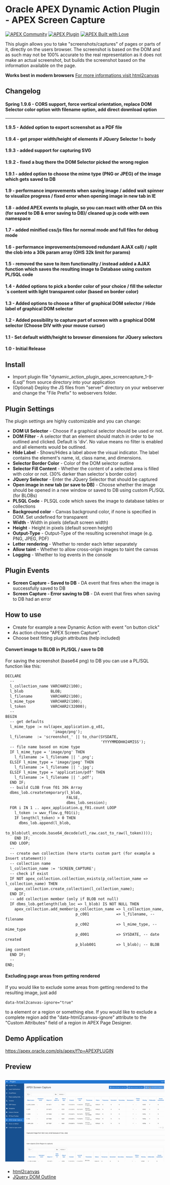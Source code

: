 # Oracle APEX Dynamic Action Plugin - APEX Screen Capture

[![APEX Community](https://cdn.rawgit.com/Dani3lSun/apex-github-badges/78c5adbe/badges/apex-community-badge.svg)](https://github.com/Dani3lSun/apex-github-badges) [![APEX Plugin](https://cdn.rawgit.com/Dani3lSun/apex-github-badges/b7e95341/badges/apex-plugin-badge.svg)](https://github.com/Dani3lSun/apex-github-badges)
[![APEX Built with Love](https://cdn.rawgit.com/Dani3lSun/apex-github-badges/7919f913/badges/apex-love-badge.svg)](https://github.com/Dani3lSun/apex-github-badges)

This plugin allows you to take "screenshots/captures" of pages or parts of it, directly on the users browser.
The screenshot is based on the DOM and as such may not be 100% accurate to the real representation as it does not make an actual screenshot, but builds the screenshot based on the information available on the page.

**Works best in modern browsers** [For more informations visit html2canvas](https://github.com/niklasvh/html2canvas)


## Changelog

#### Spring 1.9.6 - CORS support, force vertical orientation, replace DOM Selector color option with filename option, add direct download option

---

#### 1.9.5 - Added option to export screenshot as a PDF file

#### 1.9.4 - get proper width/height of elements if JQuery Selector != body

#### 1.9.3 - added support for capturing SVG

#### 1.9.2 - fixed a bug there the DOM Selector picked the wrong region

#### 1.9.1 - added option to choose the mime type (PNG or JPEG) of the image which gets saved to DB

#### 1.9 - performance improvements when saving image / added wait spinner to visualize progress / fixed error when opening image in new tab in IE

#### 1.8 - added APEX events to plugin, so you can react with other DA on this (for saved to DB & error saving to DB)/ cleaned up js code with own namespace

#### 1.7 - added minified css/js files for normal mode and full files for debug mode

#### 1.6 - performance improvements(removed redundant AJAX call) / split the clob into a 30k param array (OHS 32k limit for params)

#### 1.5 - removed the save to item functionality / instead added a AJAX function which saves the resulting image to Database using custom PL/SQL code

#### 1.4 - Added options to pick a border color of your choice / fill the selector´s content with light transparent color (based on border color)

#### 1.3 - Added options to choose a filter of graphical DOM selector / Hide label of graphical DOM selector

#### 1.2 - Added possibility to capture part of screen with a graphical DOM selector (Choose DIV with your mouse cursor)

#### 1.1 - Set default width/height to browser dimensions for JQuery selectors

#### 1.0 - Initial Release


## Install

- Import plugin file "dynamic_action_plugin_apex_screencapture_1-9-6.sql" from source directory into your application
- (Optional) Deploy the JS files from "server" directory on your webserver and change the "File Prefix" to webservers folder.


## Plugin Settings

The plugin settings are highly customizable and you can change:
- **DOM UI Selector** - Choose if a graphical selector should be used or not.
- **DOM Filter** - A selector that an element should match in order to be outlined and clicked. Default is 'div'. No value means no filter is enabled and all elements would be outlined.
- **Hide Label** - Shows/Hides a label above the visual indicator. The label contains the element's name, id, class name, and dimensions.
- **Selector Border Color** - Color of the DOM selector outline
- **Selector Fill Content** - Whether the content of a selected area is filled with color or not. (30% darker than selector´s border color)
- **JQuery Selector** - Enter the JQuery Selector that should be captured
- **Open image in new tab (or save to DB)** - Choose whether the image should be opened in a new window or saved to DB using custom PL/SQL (for BLOBs)
- **PLSQL Code** - PLSQL code which saves the image to database tables or collections
- **Background color** - Canvas background color, if none is specified in DOM. Set undefined for transparent
- **Width** - Width in pixels (default screen width)
- **Height** - Height in pixels (default screen height)
- **Output-Type** - Output-Type of the resulting screenshot image (e.g. PNG, JPEG, PDF)
- **Letter rendering** - Whether to render each letter separately
- **Allow taint** - Whether to allow cross-origin images to taint the canvas
- **Logging** - Whether to log events in the console

## Plugin Events
- **Screen Capture - Saved to DB** - DA event that fires when the image is successfully saved to DB
- **Screen Capture - Error saving to DB** - DA event that fires when saving to DB had an error

## How to use
- Create for example a new Dynamic Action with event "on button click"
- As action choose "APEX Screen Capture".
- Choose best fitting plugin attributes (help included)

#### Convert image to BLOB in PL/SQL / save to DB
For saving the screenshot (base64 png) to DB you can use a PL/SQL function like this:

```language-sql
DECLARE
  --
  l_collection_name VARCHAR2(100);
  l_blob            BLOB;
  l_filename        VARCHAR2(100);
  l_mime_type       VARCHAR2(100);
  l_token           VARCHAR2(32000);
  --
BEGIN
  -- get defaults
  l_mime_type := nvl(apex_application.g_x01,
                     'image/png');
  l_filename  := 'screenshot_' || to_char(SYSDATE,
                                          'YYYYMMDDHH24MISS');
  -- file name based on mime type
  IF l_mime_type = 'image/png' THEN
    l_filename := l_filename || '.png';
  ELSIF l_mime_type = 'image/jpeg' THEN
    l_filename := l_filename || '.jpg';
  ELSIF l_mime_type = 'application/pdf' THEN
    l_filename := l_filename || '.pdf';
  END IF;
  -- build CLOB from f01 30k Array
  dbms_lob.createtemporary(l_blob,
                           FALSE,
                           dbms_lob.session);
  FOR i IN 1 .. apex_application.g_f01.count LOOP
    l_token := wwv_flow.g_f01(i);
    IF length(l_token) > 0 THEN
      dbms_lob.append(l_blob,
                      to_blob(utl_encode.base64_decode(utl_raw.cast_to_raw(l_token))));
    END IF;
  END LOOP;
  --
  -- create own collection (here starts custom part (for example a Insert statement))
  -- collection name
  l_collection_name := 'SCREEN_CAPTURE';
  -- check if exist
  IF NOT apex_collection.collection_exists(p_collection_name => l_collection_name) THEN
    apex_collection.create_collection(l_collection_name);
  END IF;
  -- add collection member (only if BLOB not null)
  IF dbms_lob.getlength(lob_loc => l_blob) IS NOT NULL THEN
    apex_collection.add_member(p_collection_name => l_collection_name,
                               p_c001            => l_filename, -- filename
                               p_c002            => l_mime_type, -- mime_type
                               p_d001            => SYSDATE, -- date created
                               p_blob001         => l_blob); -- BLOB img content
  END IF;
  --
END;
```

#### Excluding page areas from getting rendered
If you would like to exclude some areas from getting rendered to the resulting image, just add

```
data-html2canvas-ignore="true"
```

to a element or a region or something else.
If you would like to exclude a complete region add the "data-html2canvas-ignore" attribute to the "Custom Attributes" field of a region in APEX Page Designer.


## Demo Application
https://apex.oracle.com/pls/apex/f?p=APEXPLUGIN


## Preview
![](https://github.com/Dani3lSun/apex-plugin-apexscreencapture/blob/master/preview.gif)
---
- [html2canvas](https://github.com/niklasvh/html2canvas)
- [ JQuery DOM Outline](https://github.com/andrewchilds/jQuery.DomOutline)
